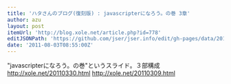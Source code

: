 ```yaml
---
title: 'ハタさんのブログ(復刻版) : javascripterになろう。の巻 3章'
author: azu
layout: post
itemUrl: 'http://blog.xole.net/article.php?id=778'
editJSONPath: 'https://github.com/jser/jser.info/edit/gh-pages/data/2011/08/index.json'
date: '2011-08-03T08:55:00Z'
---
```

"javascripterになろう。の巻"というスライド。３部構成
http://xole.net/20110330.html http://xole.net/20110309.html
